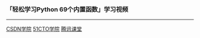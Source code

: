 ### 「轻松学习Python 69个内置函数」学习视频

----------------------------------------

[CSDN学院][1] [51CTO学院][2] [腾讯课堂][3]

[1]: https://edu.csdn.net/course/detail/31010
[2]: https://edu.51cto.com/sd/0acb1
[3]: https://ke.qq.com/course/3291918?tuin=50300886
